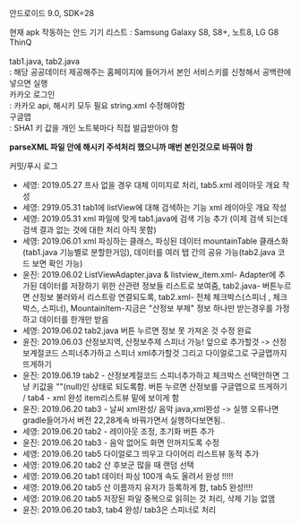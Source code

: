 안드로이드 9.0, SDK=28

현재 apk 작동하는 안드 기기 리스트
: Samsung Galaxy S8, S8+, 노트8, LG G8 ThinQ
<br><br>
tab1.java, tab2.java <br>
: 해당 공공데이터 제공해주는 홈페이지에 들어가서 본인 서비스키를 신청해서 공백란에 넣으면 실행<br>
카카오 로그인<br>
: 카카오 api, 해시키 모두 필요 string.xml 수정해야함<br>
구글맵<br>
: SHA1 키 값을 개인 노트북마다 직접 발급받아야 함

**parseXML 파일 안에 해시키 주석처리 했으니까 매번 본인것으로 바꿔야 함**

커밋/푸시 로그
- 세영: 2019.05.27 프사 없을 경우 대체 이미지로 처리, tab5.xml 레이아웃 개요 작성
- 세영: 2919.05.31 tab1에 listView에 대해 검색하는 기능 xml 레이아웃 개요 작성 
- 세영: 2019.05.31 xml 파일에 맞게 tab1.java에 검색 기능 추가 (이제 검색 되는데 검색 결과 없는 것에 대한 처리 아직 못함)
- 세영: 2019.06.01 xml 파싱하는 클래스, 파싱된 데이터 mountainTable 클래스화 (tab1.java 기능별로 분할한거임), 데이터를 여러 탭 간의 공유 가능(tab2.java 코드 보면 확인 가능)
- 윤진: 2019.06.02 ListViewAdapter.java & listview_item.xml-  Adapter에 추가된 데이터를 저장하기 위한 산관련 정보들 리스트로 보여줌, tab2.java- 버튼누르면 산정보 불러와서 리스트랑 연결되도록, tab2.xml- 전체 체크박스(스피너 , 체크박스, 스피너), MountainItem-지금은 "산정보 부제" 정보 하나만 받는경우를 가정하고 데이터를 한개만 받음
- 세영: 2019.06.02 tab2.java 버튼 누르면 정보 못 가져온 것 수정 완료 
- 윤진: 2019.06.03 산정보지역, 산정보주제 스피너 가능! 앞으로 추가할것 -> 산정보계절코드 스피너추가하고 스피너 xml추가할것
그리고 다이얼로그로 구글맵까지 뜨게하기
- 윤진: 2019.06.19 tab2 - 산정보계절코드 스피너추가하고 체크박스 선택안하면 그냥 키값을 ""(null)인 상태로 되도록함.
    버튼 누르면 산정보를 구글맵으로 뜨게하기 / tab4 - xml 완성 item리스트뷰 밑에 보이게 함
- 윤진: 2019.06.20 tab3 - 날씨 xml완성/ 음악 java,xml완성 -> 실행 오류나면 gradle들어가서 버전 22,28계속 바꿔가면서 실행하다보면됨..
- 세영: 2019.06.20 tab2 - 레이아웃 조정, 초기화 버튼 추가 
- 윤진: 2019.06.20 tab3 - 음악 없어도 화면 안꺼지도록 수정
- 세영: 2019.06.20 tab5 다이얼로그 띄우고 다이어리 리스트뷰 동적 추가  
- 세영: 2019.06.20 tab2 산 후보군 많을 때 랜덤 선택 
- 세영: 2019.06.20 tab1 데이터 파싱 100개 속도 올려서 완성 !!!!!
- 세영: 2019.06.20 tab5 산 이름까지 유저가 등록하게 함, tab5 완성!!!!
- 세영: 2019.06.20 tab5 저장된 파일 중복으로 읽히는 것 처리, 삭제 기능 없앰 
- 윤진: 2019.06.20 tab3, tab4 완성/ tab3은 스피너로 처리
